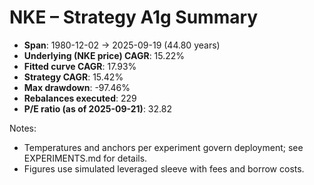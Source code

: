 # NKE – Strategy A1g Summary

- **Span**: 1980-12-02 → 2025-09-19 (44.80 years)
- **Underlying (NKE price) CAGR**: 15.22%
- **Fitted curve CAGR**: 17.93%
- **Strategy CAGR**: 15.42%
- **Max drawdown**: -97.46%
- **Rebalances executed**: 229
- **P/E ratio (as of 2025-09-21)**: 32.82

Notes:

- Temperatures and anchors per experiment govern deployment; see EXPERIMENTS.md for details.
- Figures use simulated leveraged sleeve with fees and borrow costs.

